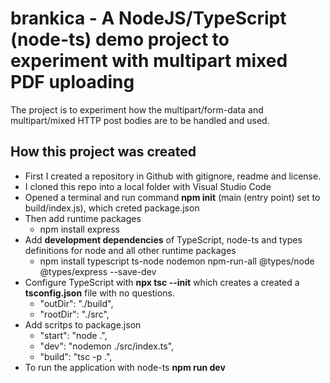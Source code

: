 # brankica - A NodeJS/TypeScript (node-ts) demo project to experiment with multipart mixed PDF uploading
The project is to experiment how the multipart/form-data and multipart/mixed HTTP post bodies are to be handled and used.

## How this project was created
- First I created a repository in Github with gitignore, readme and license.
- I cloned this repo into a local folder with Visual Studio Code
- Opened a terminal and run command **npm init** (main (entry point) set to build/index.js), which creted package.json
- Then add runtime packages
    - npm install express
- Add **development dependencies** of TypeScript, node-ts and types definitions for node and all other runtime packages
    - npm install typescript ts-node nodemon npm-run-all @types/node @types/express --save-dev
- Configure TypeScript with **npx tsc --init** which creates a created a **tsconfig.json** file with no questions.
    - "outDir": "./build",
    - "rootDir": "./src",
- Add scritps to package.json
    - "start": "node .",
    - "dev": "nodemon ./src/index.ts",
    - "build": "tsc -p .",
- To run the application with node-ts **npm run dev**
 


